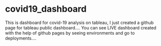 # covid19_dashboard

This is dashboard for covid-19 analysis on tableau, I just created a github page for tableau public dashboard....
You can see LIVE dashboard created with the help of github pages by seeing environments and go to deployments....
